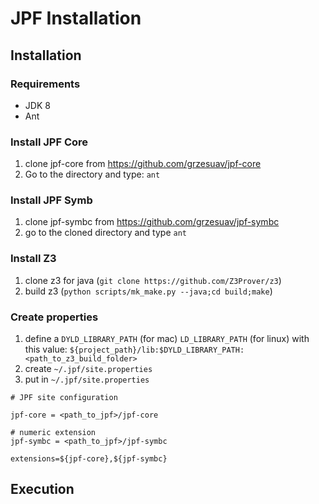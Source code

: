 # JPF Installation

## Installation

### Requirements

- JDK 8
- Ant

### Install JPF Core
1. clone jpf-core from https://github.com/grzesuav/jpf-core 
2. Go to the directory and type: `ant`

### Install JPF Symb
1. clone jpf-symbc from https://github.com/grzesuav/jpf-symbc
2. go to the cloned directory and type `ant`

### Install Z3
1. clone z3 for java (```git clone https://github.com/Z3Prover/z3```)
2. build z3 (```python scripts/mk_make.py --java;cd build;make```)

### Create properties

1. define a `DYLD_LIBRARY_PATH` (for mac) `LD_LIBRARY_PATH` (for linux) with this value: `${project_path}/lib:$DYLD_LIBRARY_PATH:<path_to_z3_build_folder>`
2. create ```~/.jpf/site.properties```
3. put in ```~/.jpf/site.properties```

```property
# JPF site configuration

jpf-core = <path_to_jpf>/jpf-core

# numeric extension
jpf-symbc = <path_to_jpf>/jpf-symbc

extensions=${jpf-core},${jpf-symbc}
```

## Execution